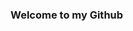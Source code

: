 <html>
<head>
<link rel="stylesheet" type="text/css" href="readme.css"/>
<body>
<div class="content_wrapper">
    <h3>Welcome to my Github<h3>
</div>
</body>
</head>
</html>
